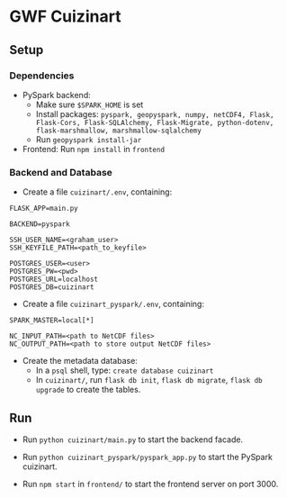 
# GWF Cuizinart

## Setup

### Dependencies
- PySpark backend: 
  - Make sure `$SPARK_HOME` is set
  - Install packages: `pyspark, geopyspark, numpy, netCDF4, Flask, Flask-Cors, Flask-SQLAlchemy, Flask-Migrate, python-dotenv, flask-marshmallow, marshmallow-sqlalchemy`
  - Run `geopyspark install-jar`
- Frontend: Run `npm install` in `frontend`

### Backend and Database
- Create a file `cuizinart/.env`, containing:
```
FLASK_APP=main.py

BACKEND=pyspark

SSH_USER_NAME=<graham_user>
SSH_KEYFILE_PATH=<path_to_keyfile>

POSTGRES_USER=<user>
POSTGRES_PW=<pwd>
POSTGRES_URL=localhost
POSTGRES_DB=cuizinart
```

- Create a file `cuizinart_pyspark/.env`, containing:
```
SPARK_MASTER=local[*]

NC_INPUT_PATH=<path to NetCDF files>
NC_OUTPUT_PATH=<path to store output NetCDF files>
```

- Create the metadata database:
  - In a `psql` shell, type: `create database cuizinart`
  - In `cuizinart/`, run `flask db init`, `flask db migrate`, `flask db upgrade` to create the tables.

## Run
- Run `python cuizinart/main.py` to start the backend facade.

- Run `python cuizinart_pyspark/pyspark_app.py` to start the PySpark cuizinart.

- Run `npm start` in `frontend/` to start the frontend server on port 3000.

